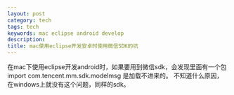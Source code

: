 ```yaml
---
layout: post
category: tech
tags: tech
keywords: mac eclipse android develop
description: 
title: mac使用eclipse开发安卓时使用微信SDK的坑
---
```


在mac下使用eclipse开发android时，如果要用到微信sdk，会发现里面有一个包 import com.tencent.mm.sdk.modelmsg 是加载不进来的。
不知道什么原因，在windows上就没有这个问题，同样的sdk。
